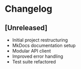 # Changelog

## [Unreleased]
- Initial project restructuring
- MkDocs documentation setup
- Modular API client
- Improved error handling
- Test suite refactored 